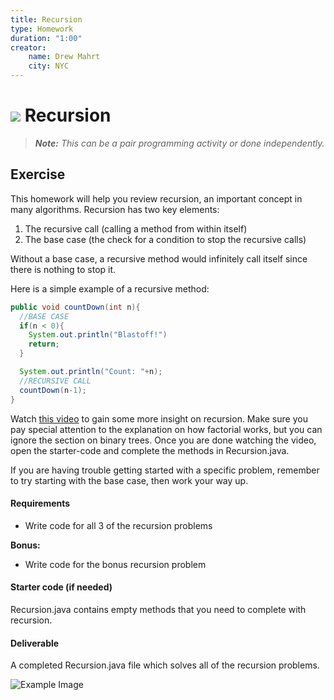 ```yaml
---
title: Recursion
type: Homework
duration: "1:00"
creator:
    name: Drew Mahrt
    city: NYC
---
```


# ![](https://ga-dash.s3.amazonaws.com/production/assets/logo-9f88ae6c9c3871690e33280fcf557f33.png) Recursion

> ***Note:*** _This can be a pair programming activity or done independently._

## Exercise

This homework will help you review recursion, an important concept in many algorithms. Recursion has two key elements:

1. The recursive call (calling a method from within itself)
2. The base case (the check for a condition to stop the recursive calls)

Without a base case, a recursive method would infinitely call itself since there is nothing to stop it.

Here is a simple example of a recursive method:

```java
public void countDown(int n){
  //BASE CASE
  if(n < 0){
    System.out.println("Blastoff!")
    return;
  }

  System.out.println("Count: "+n);
  //RECURSIVE CALL
  countDown(n-1);
}
```

Watch [this video](https://www.youtube.com/watch?v=t4MSwiqfLaY) to gain some more insight on recursion. Make sure you pay special attention to the explanation on how factorial works, but you can ignore the section on binary trees. Once you are done watching the video, open the starter-code and complete the methods in Recursion.java.

If you are having trouble getting started with a specific problem, remember to try starting with the base case, then work your way up.

#### Requirements

- Write code for all 3 of the recursion problems

**Bonus:**

- Write code for the bonus recursion problem

#### Starter code (if needed)

Recursion.java contains empty methods that you need to complete with recursion.

#### Deliverable

A completed Recursion.java file which solves all of the recursion problems.

![Example Image](https://cloud.githubusercontent.com/assets/25366/8370438/dd651c2c-1b7c-11e5-8638-c99e2f6c7c61.png)
